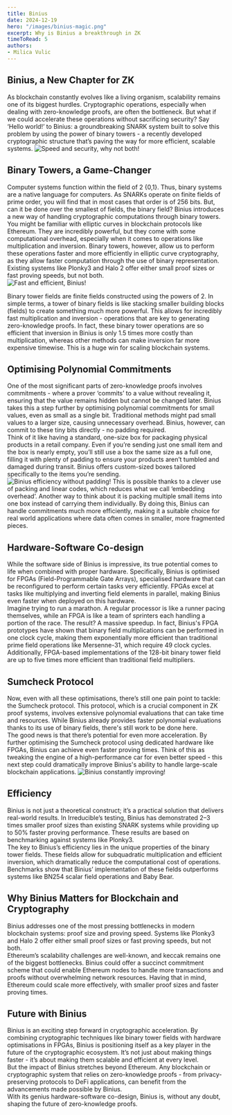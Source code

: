 ```yaml
---
title: Binius
date: 2024-12-19
hero: "/images/binius-magic.png"
excerpt: Why is Binius a breakthrough in ZK
timeToRead: 5
authors:
- Milica Vulic
---
```


## Binius, a New Chapter for ZK
As blockchain constantly evolves like a living organism, scalability remains one of its biggest hurdles. Cryptographic operations, especially when dealing with zero-knowledge proofs, are often the bottleneck. But what if we could accelerate these operations without sacrificing security? Say ‘Hello world!’ to Binius: a groundbreaking SNARK system built to solve this problem by using the power of binary towers - a recently developed cryptographic structure that’s paving the way for more efficient, scalable systems.
![Speed and security, why not both!](/images/binius-both-speed-security.png)
## Binary Towers, a Game-Changer
Computer systems function within the field of 2 {0,1}. Thus, binary systems are a native language for computers. As SNARKs operate on finite fields of prime order, you will find that in most cases that order is of 256 bits. But, can it be done over the smallest of fields, the binary field? Binius introduces a new way of handling cryptographic computations through binary towers. <br /> 
You might be familiar with elliptic curves in blockchain protocols like Ethereum. They are incredibly powerful, but they come with some computational overhead, especially when it comes to operations like multiplication and inversion. Binary towers, however, allow us to perform these operations faster and more efficiently in elliptic curve cryptography, as they allow faster computation through the use of binary representation. Existing systems like Plonky3 and Halo 2 offer either small proof sizes or fast proving speeds, but not both. <br /> 
![Fast and efficient, Binius!](/images/binius-fast-efficient.png)

Binary tower fields are finite fields constructed using the powers of 2. In simple terms, a tower of binary fields is like stacking smaller building blocks (fields) to create something much more powerful. This allows for incredibly fast multiplication and inversion - operations that are key to generating zero-knowledge proofs. In fact, these binary tower operations are so efficient that inversion in Binius is only 1.5 times more costly than multiplication, whereas other methods can make inversion far more expensive timewise. This is a huge win for scaling blockchain systems. 

## Optimising Polynomial Commitments
One of the most significant parts of zero-knowledge proofs involves commitments - where a prover ‘commits’ to a value without revealing it, ensuring that the value remains hidden but cannot be changed later. Binius takes this a step further by optimising polynomial commitments for small values, even as small as a single bit. Traditional methods might pad small values to a larger size, causing unnecessary overhead. Binius, however, can commit to these tiny bits directly - no padding required. <br /> 
Think of it like having a standard, one-size box for packaging physical products in a retail company. Even if you’re sending just one small item and the box is nearly empty, you’ll still use a box the same size as a full one, filling it with plenty of padding to ensure your products aren’t tumbled and damaged during transit. Binius offers custom-sized boxes tailored specifically to the items you’re sending. <br /> 
![Binius efficiency without padding!](/images/binius-efficiency-no-padding.png)
This is possible thanks to a clever use of packing and linear codes, which reduces what we call ‘embedding overhead’. Another way to think about it is packing multiple small items into one box instead of carrying them individually. By doing this, Binius can handle commitments much more efficiently, making it a suitable choice for real world applications where data often comes in smaller, more fragmented pieces.

## Hardware-Software Co-design
While the software side of Binius is impressive, its true potential comes to life when combined with proper hardware. Specifically, Binius is optimised for FPGAs (Field-Programmable Gate Arrays), specialised hardware that can be reconfigured to perform certain tasks very efficiently. FPGAs excel at tasks like multiplying and inverting field elements in parallel, making Binius even faster when deployed on this hardware. <br /> 
Imagine trying to run a marathon. A regular processor is like a runner pacing themselves, while an FPGA is like a team of sprinters each handling a portion of the race. The result? A massive speedup. In fact, Binius's FPGA prototypes have shown that binary field multiplications can be performed in one clock cycle, making them exponentially more efficient than traditional prime field operations like Mersenne-31, which require 49 clock cycles. Additionally, FPGA-based implementations of the 128-bit binary tower field are up to five times more efficient than traditional field multipliers.

## Sumcheck Protocol
Now, even with all these optimisations, there’s still one pain point to tackle: the Sumcheck protocol. This protocol, which is a crucial component in ZK proof systems, involves extensive polynomial evaluations that can take time and resources. While Binius already provides faster polynomial evaluations thanks to its use of binary fields, there's still work to be done here. <br /> 
The good news is that there’s potential for even more acceleration. By further optimising the Sumcheck protocol using dedicated hardware like FPGAs, Binius can achieve even faster proving times. Think of this as tweaking the engine of a high-performance car for even better speed - this next step could dramatically improve Binius's ability to handle large-scale blockchain applications.
![Binius constantly improving!](/images/binius-speed.png)

## Efficiency
Binius is not just a theoretical construct; it’s a practical solution that delivers real-world results. In Irreducible’s testing, Binius has demonstrated 2–3 times smaller proof sizes than existing SNARK systems while providing up to 50% faster proving performance. These results are based on benchmarking against systems like Plonky3. <br /> 
The key to Binius’s efficiency lies in the unique properties of the binary tower fields. These fields allow for subquadratic multiplication and efficient inversion, which dramatically reduce the computational cost of operations. Benchmarks show that Binius’ implementation of these fields outperforms systems like BN254 scalar field operations and Baby Bear.

## Why Binius Matters for Blockchain and Cryptography
Binius addresses one of the most pressing bottlenecks in modern blockchain systems: proof size and proving speed. Systems like Plonky3 and Halo 2 offer either small proof sizes or fast proving speeds, but not both. <br /> 
Ethereum’s scalability challenges are well-known, and keccak remains one of the biggest bottlenecks. Binius could offer a succinct commitment scheme that could enable Ethereum nodes to handle more transactions and proofs without overwhelming network resources. Having that in mind, Ethereum could scale more effectively, with smaller proof sizes and faster proving times.

## Future with Binius
Binius is an exciting step forward in cryptographic acceleration. By combining cryptographic techniques like binary tower fields with hardware optimisations in FPGAs, Binius is positioning itself as a key player in the future of the cryptographic ecosystem. It’s not just about making things faster - it’s about making them scalable and efficient at every level. <br /> 
But the impact of Binius stretches beyond Ethereum. Any blockchain or cryptographic system that relies on zero-knowledge proofs - from privacy-preserving protocols to DeFi applications, can benefit from the advancements made possible by Binius. <br /> 
With its genius hardware-software co-design, Binius is, without any doubt, shaping the future of zero-knowledge proofs.
